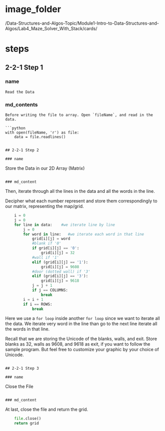 # image_folder
/Data-Structures-and-Algos-Topic/Module1-Intro-to-Data-Structures-and-Algos/Lab4_Maze_Solver_With_Stack/cards/
 
# steps

## 2-2-1 Step 1

### name
```
Read the Data
```
 
### md_contents
```
Before writing the file to array. Open `fileName`, and read in the data. 

```python
with open(fileName, 'r') as file:
	data = file.readlines()
```
```

## 2-2-1 Step 2

### name
```
Store the Data in our 2D Array (Matrix)
```

### md_content
```
Then, iterate through all the lines in the data and all the words in the line. 

Decipher what each number represent and store them correspondingly to our matrix, representing the map/grid.

```python
    i = 0
    j = 0
    for line in data:    #we iterate line by line
        j = 0
        for word in line:   #we iterate each word in that line
            grid[i][j] = word		
			#blank if '0'
            if grid[i][j] == '0':
                grid[i][j] = 32
			#wall if '1'
            elif (grid[i][j] == '1'):
                grid[i][j] = 9608
			#door (dotted wall) if '3'
            elif (grid[i][j] == '3'):
                grid[i][j] = 9618
            j = j + 1
            if j == COLUMNS:
                break	
        i = i + 1
        if i == ROWS:
            break
```

Here we use a `for loop`  inside another `for loop`  since we want to iterate all the data. We iterate very word in the line than go to the next line iterate all the words in that line. 

Recall that we are storing the Unicode of the blanks, walls, and exit.  Store blanks as 32, walls as 9608, and 9618 as exit, if you want to follow the sample program. But feel free to customize your graphic by your choice of Unicode.
```

## 2-2-1 Step 3

### name
```
Close the File
```

### md_content
```
At last, close the file and return the grid.

```python
    file.close()
    return grid
```
```
